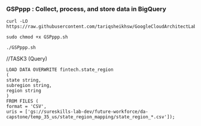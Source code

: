 ### GSPppp :  Collect, process, and store data in BigQuery 

```
curl -LO https://raw.githubusercontent.com/tariqsheikhsw/GoogleCloudArchitectLabs/main/Solutions/GSPppp.sh

sudo chmod +x GSPppp.sh

./GSPppp.sh
```

//TASK3 (Query)

```
LOAD DATA OVERWRITE fintech.state_region
(
state string,
subregion string,
region string
)
FROM FILES (
format = 'CSV',
uris = ['gs://sureskills-lab-dev/future-workforce/da-capstone/temp_35_us/state_region_mapping/state_region_*.csv']);
```
